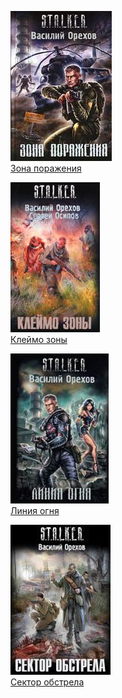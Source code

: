 ![](Зона%20поражения.jpg)  
[Зона поражения](Зона%20поражения.md)

![](Клеймо%20зоны.jpg)  
[Клеймо зоны](Клеймо%20зоны.md)

![](Линия%20огня.jpg)  
[Линия огня](Линия%20огня.md)

![](Сектор%20обстрела.jpg)  
[Сектор обстрела](Сектор%20обстрела.md)
